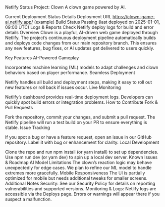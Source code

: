Netlify Status
Project: Clown
A clown game powered by AI.

Current Deployment
Status	Details
Deployment URL	https://clown-game-ai.netlify.app/ (example)
Build Status	Passing (last deployed on 2025-01-01, 09:00 UTC)
Logs & Reports	Check Netlify deploy logs for build and error details
Overview
Clown is a playful, AI-driven web game deployed through Netlify. The project’s continuous deployment pipeline automatically builds and deploys code changes from our main repository branch. This ensures any new features, bug fixes, or AI updates get delivered to users quickly.

Key Features
AI-Powered Gameplay

Incorporates machine learning (ML) models to adapt challenges and clown behaviors based on player performance.
Seamless Deployment

Netlify handles all build and deployment steps, making it easy to roll out new features or roll back if issues occur.
Live Monitoring

Netlify’s dashboard provides real-time deployment logs. Developers can quickly spot build errors or integration problems.
How to Contribute
Fork & Pull Requests

Fork the repository, commit your changes, and submit a pull request. The Netlify pipeline will run a test build on your PR to ensure everything is stable.
Issue Tracking

If you spot a bug or have a feature request, open an issue in our GitHub repository. Label it with bug or enhancement for clarity.
Local Development

Clone the repo and run npm install (or yarn install) to set up dependencies.
Use npm run dev (or yarn dev) to spin up a local dev server.
Known Issues & Roadmap
AI Model Limitations
The clown’s reaction logic may behave unexpectedly for edge cases. We plan to refine our ML model to handle extremes more gracefully.
Mobile Responsiveness
The UI is partially optimized for mobile but needs additional tweaks for smaller screens.
Additional Notes
Security:
See our Security Policy for details on reporting vulnerabilities and supported versions.
Monitoring & Logs:
Netlify logs are accessible via the Deploys page. Errors or warnings will appear there if you suspect a malfunction.
